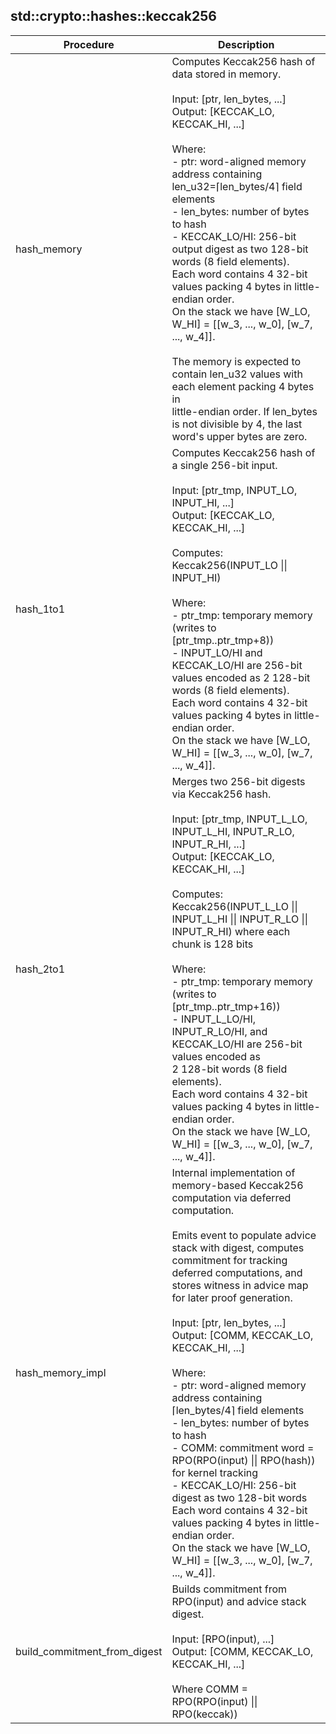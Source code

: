 
## std::crypto::hashes::keccak256
| Procedure | Description |
| ----------- | ------------- |
| hash_memory | Computes Keccak256 hash of data stored in memory.<br /><br />Input: [ptr, len_bytes, ...]<br />Output: [KECCAK_LO, KECCAK_HI, ...]<br /><br />Where:<br />- ptr: word-aligned memory address containing len_u32=⌈len_bytes/4⌉ field elements<br />- len_bytes: number of bytes to hash<br />- KECCAK_LO/HI: 256-bit output digest as two 128-bit words (8 field elements).<br />Each word contains 4 32-bit values packing 4 bytes in little-endian order.<br />On the stack we have [W_LO, W_HI] = [[w_3, ..., w_0], [w_7, ..., w_4]].<br /><br />The memory is expected to contain len_u32 values with each element packing 4 bytes in<br />little-endian order. If len_bytes is not divisible by 4, the last word's upper bytes are zero.<br /> |
| hash_1to1 | Computes Keccak256 hash of a single 256-bit input.<br /><br />Input: [ptr_tmp, INPUT_LO, INPUT_HI, ...]<br />Output: [KECCAK_LO, KECCAK_HI, ...]<br /><br />Computes: Keccak256(INPUT_LO \|\| INPUT_HI)<br /><br />Where:<br />- ptr_tmp: temporary memory (writes to [ptr_tmp..ptr_tmp+8))<br />- INPUT_LO/HI and KECCAK_LO/HI are 256-bit values encoded as 2 128-bit words (8 field elements).<br />Each word contains 4 32-bit values packing 4 bytes in little-endian order.<br />On the stack we have [W_LO, W_HI] = [[w_3, ..., w_0], [w_7, ..., w_4]].<br /> |
| hash_2to1 | Merges two 256-bit digests via Keccak256 hash.<br /><br />Input: [ptr_tmp, INPUT_L_LO, INPUT_L_HI, INPUT_R_LO, INPUT_R_HI, ...]<br />Output: [KECCAK_LO, KECCAK_HI, ...]<br /><br />Computes: Keccak256(INPUT_L_LO \|\| INPUT_L_HI \|\| INPUT_R_LO \|\| INPUT_R_HI) where each chunk is 128 bits<br /><br />Where:<br />- ptr_tmp: temporary memory (writes to [ptr_tmp..ptr_tmp+16))<br />- INPUT_L_LO/HI, INPUT_R_LO/HI, and KECCAK_LO/HI are 256-bit values encoded as<br />2 128-bit words (8 field elements).<br />Each word contains 4 32-bit values packing 4 bytes in little-endian order.<br />On the stack we have [W_LO, W_HI] = [[w_3, ..., w_0], [w_7, ..., w_4]].<br /> |
| hash_memory_impl | Internal implementation of memory-based Keccak256 computation via deferred computation.<br /><br />Emits event to populate advice stack with digest, computes commitment for tracking<br />deferred computations, and stores witness in advice map for later proof generation.<br /><br />Input: [ptr, len_bytes, ...]<br />Output: [COMM, KECCAK_LO, KECCAK_HI, ...]<br /><br />Where:<br />- ptr: word-aligned memory address containing ⌈len_bytes/4⌉ field elements<br />- len_bytes: number of bytes to hash<br />- COMM: commitment word = RPO(RPO(input) \|\| RPO(hash)) for kernel tracking<br />- KECCAK_LO/HI: 256-bit digest as two 128-bit words<br />Each word contains 4 32-bit values packing 4 bytes in little-endian order.<br />On the stack we have [W_LO, W_HI] = [[w_3, ..., w_0], [w_7, ..., w_4]].<br /> |
| build_commitment_from_digest | Builds commitment from RPO(input) and advice stack digest.<br /><br />Input: [RPO(input), ...]<br />Output: [COMM, KECCAK_LO, KECCAK_HI, ...]<br /><br />Where COMM = RPO(RPO(input) \|\| RPO(keccak))<br /> |
